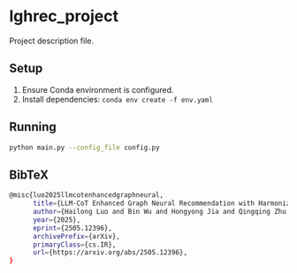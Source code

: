 # lghrec_project

Project description file.

## Setup

1. Ensure Conda environment is configured.
2. Install dependencies: `conda env create -f env.yaml`


## Running

```bash
python main.py --config_file config.py
```
## BibTeX
```sh
@misc{luo2025llmcotenhancedgraphneural,
      title={LLM-CoT Enhanced Graph Neural Recommendation with Harmonized Group Policy Optimization}, 
      author={Hailong Luo and Bin Wu and Hongyong Jia and Qingqing Zhu and Lianlei Shan},
      year={2025},
      eprint={2505.12396},
      archivePrefix={arXiv},
      primaryClass={cs.IR},
      url={https://arxiv.org/abs/2505.12396}, 
}
